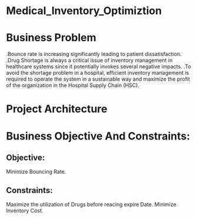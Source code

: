 # Medical_Inventory_Optimiztion
# Business Problem
  .Bounce rate is increasing significantly leading to patient dissatisfaction.
  .Drug Shortage is always a critical issue of inventory management in healthcare systems since it potentially invokes several negative impacts.
 .To avoid the shortage problem in a hospital, efficient inventory management is required to operate the system in a sustainable way and maximize the profit of the organization in the Hospital Supply Chain (HSC).
# Project Architecture
# Business Objective And Constraints:
## Objective:
  Minimize Bouncing Rate.
## Constraints:
  Maximize the utilization of Drugs before reacing expire Date.
  Minimize Inventory Cost.
